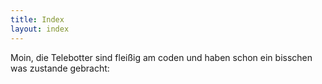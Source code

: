 ```yaml
---
title: Index
layout: index
---
```


Moin, die Telebotter sind fleißig am coden und haben schon ein bisschen was
zustande gebracht:
